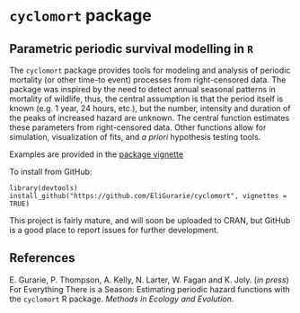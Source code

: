 # `cyclomort` package 
## Parametric periodic survival modelling in `R`

The `cyclomort` package provides tools for modeling and analysis of periodic mortality (or other time-to event) processes from right-censored data. The package was inspired by the need to detect annual seasonal patterns in mortality of wildlife, thus, the central assumption is that the period itself is known (e.g. 1 year, 24 hours, etc.), but the number, intensity and duration of the peaks of increased hazard are unknown.  The central function estimates these parameters from right-censored data. Other functions allow for simulation, visualization of fits, and *a priori* hypothesis testing tools.  

Examples are provided in the [package vignette]( http://htmlpreview.github.io/?https://github.com/EliGurarie/cyclomort/blob/master/doc/cyclomort.html)

To install from GitHub:

```
library(devtools)
install_github("https://github.com/EliGurarie/cyclomort", vignettes = TRUE)
```

This project is fairly mature, and will soon be uploaded to CRAN, but GitHub is a good place to report issues for further development. 

## References

E. Gurarie, P. Thompson, A. Kelly,  N. Larter, W. Fagan and K. Joly. (*in press*) For Everything There is a Season: Estimating periodic hazard functions with the `cyclomort` R package. *Methods in Ecology and Evolution*. 
